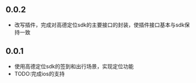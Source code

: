 ## 0.0.2
* 改写插件，完成对高德定位sdk的主要接口的封装，使插件接口基本与sdk保持一致

## 0.0.1
* 使用高德定位sdk的签到和出行场景，实现定位功能
* TODO:完成ios的支持
